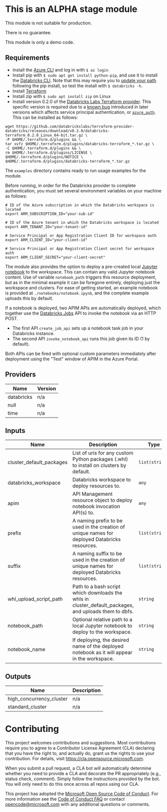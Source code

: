 # This is an ALPHA stage module

This module is not suitable for production.

There is no guarantee.

This module is only a demo code.


## Requirements

- Install the [Azure CLI](https://docs.microsoft.com/en-us/cli/azure/install-azure-cli?view=azure-cli-latest) and log in with `$ az login`
- Install pip with `$ sudo apt get install python-pip`, and use it to install the [Databricks CLI](https://docs.databricks.com/dev-tools/cli/index.html#install-the-cli). Note that this may require you to [update your path](https://stackoverflow.com/questions/52012006/databricks-cli-not-installing-on-ubuntu-18-04) following the pip install, so test the install with `$ databricks -h`.
- Install [Terraform](https://learn.hashicorp.com/terraform/getting-started/install.html)
- Install zip with `$ sudo apt install zip` on Linux
- Install version 0.2.0 of the [Databricks Labs Terraform provider](https://github.com/databrickslabs/terraform-provider-databricks). This specific version is required due to a [known bug](https://github.com/databrickslabs/terraform-provider-databricks/issues/127) introduced in later versions which affects service principal authentication, or [`azure_auth`](https://databrickslabs.github.io/terraform-provider-databricks/provider/#azure-service-principal-auth). This can be installed as follows:

```shell
wget https://github.com/databrickslabs/terraform-provider-databricks/releases/download/v0.2.0/databricks-terraform_0.2.0_Linux_64-bit.tar.gz \
-P $HOME/.terraform.d/plugins && \
tar xvfz $HOME/.terraform.d/plugins/databricks-terraform_*.tar.gz \
-C $HOME/.terraform.d/plugins && \
rm $HOME/.terraform.d/plugins/LICENSE \
$HOME/.terraform.d/plugins/NOTICE \
$HOME/.terraform.d/plugins/databricks-terraform_*.tar.gz
```

The `examples` directory contains ready to run usage examples for the module.

Before running, in order for the Databricks provider to complete authentication, you must set several environment variables on your machine as follows:

```shell
# ID of the Azure subscription in which the Databricks workspace is located
export ARM_SUBSCRIPTION_ID="your-sub-id"

# ID of the Azure tenant in which the Databricks workspace is located
export ARM_TENANT_ID="your-tenant-id"

# Service Principal or App Registration Client ID for workspace auth
export ARM_CLIENT_ID="your-client-id"

# Service Principal or App Registration Client secret for workspace auth
export ARM_CLIENT_SECRET="your-client-secret"
```

The module also provides the option to deploy a pre-created local [Jupyter notebook](https://jupyter.org/) to the workspace. This can contain any valid Jupyter notebook content. Use of variable `notebook_path` triggers this resource deployment, but as in the minimal example it can be foregone entirely, deploying just the workspace and clusters. For ease of getting started, an example notebook is provided at `./notebooks/notebook.ipynb`, and the complete example uploads this by default.

If a notebook is deployed, two APIM APIs are automatically deployed, which together use the [Databricks Jobs](https://docs.databricks.com/jobs.html) API to invoke the notebook via an HTTP POST.

- The first API `create_job_api` sets up a notebook task job in your Databricks instance.
- The second API `invoke_notebook_api` runs this job given its ID (1 by default).

Both APIs can be fired with optional custom parameters immediately after deployment using the "Test" window of APIM in the Azure Portal.

## Providers

| Name | Version |
|------|---------|
| databricks | n/a |
| null | n/a |
| time | n/a |

## Inputs

| Name | Description | Type | Default | Required |
|------|-------------|------|---------|:--------:|
| cluster\_default\_packages | List of uris for any custom Python packages (.whl) to install on clusters by default. | `list(string)` | `[]` | no |
| databricks\_workspace | Databricks workspace to deploy resources to. | `any` | n/a | yes |
| apim | API Management resource object to deploy notebook invocation API(s) to. | `any` | n/a | yes |
| prefix | A naming prefix to be used in the creation of unique names for deployed Databricks resources. | `list(string)` | `[]` | no |
| suffix | A naming suffix to be used in the creation of unique names for deployed Databricks resources. | `list(string)` | `[]` | no |
| whl\_upload\_script\_path | Path to a bash script which downloads the whls in cluster\_default\_packages, and uploads them to dbfs. | `string` | `""` | no |
| notebook\_path | Optional relative path to a local Jupyter notebook to deploy to the workspace. | `string` | "" | no |
| notebook\_name | If deploying, the desired name of the deployed notebook as it will appear in the workspace. | `string` | `"mynotebook"` | no |

## Outputs

| Name | Description |
|------|-------------|
| high\_concurrency\_cluster | n/a |
| standard\_cluster | n/a |

# Contributing

This project welcomes contributions and suggestions.  Most contributions require you to agree to a
Contributor License Agreement (CLA) declaring that you have the right to, and actually do, grant us
the rights to use your contribution. For details, visit https://cla.opensource.microsoft.com.

When you submit a pull request, a CLA bot will automatically determine whether you need to provide
a CLA and decorate the PR appropriately (e.g., status check, comment). Simply follow the instructions
provided by the bot. You will only need to do this once across all repos using our CLA.

This project has adopted the [Microsoft Open Source Code of Conduct](https://opensource.microsoft.com/codeofconduct/).
For more information see the [Code of Conduct FAQ](https://opensource.microsoft.com/codeofconduct/faq/) or
contact [opencode@microsoft.com](mailto:opencode@microsoft.com) with any additional questions or comments.
